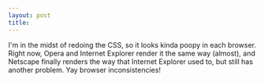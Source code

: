 ```yaml
---
layout: post
title: 
---
```


I'm in the midst of redoing the CSS, so it looks kinda poopy in each browser. Right now, Opera and Internet Explorer render it the same way (almost), and Netscape finally renders the way that Internet Explorer used to, but still has another problem. Yay browser inconsistencies!

